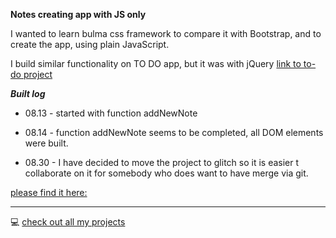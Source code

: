 **Notes creating app with JS only**

I wanted to learn bulma css framework to compare it with Bootstrap, and to create the app, using plain JavaScript.

I build similar functionality on TO DO app, but it was with jQuery [link to to-do project](https://pinaska.github.io/to-do/)

***Built log***

- 08.13 - started with function addNewNote

- 08.14 - function addNewNote seems to be completed, all DOM elements were built.

- 08.30 - I have decided to move the project to glitch so it is easier t collaborate on it for somebody who does want to have merge via git. 

[please find it here:](https://glitch.com/~my-note-app) 

-----------------------
:computer: [check out all my projects](https://github.com/pinaska)